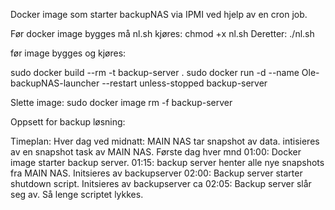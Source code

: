 Docker image som starter backupNAS via IPMI ved hjelp av en cron job.

Før docker image bygges må nl.sh kjøres:
chmod +x nl.sh
Deretter:
./nl.sh

før image bygges og kjøres:

 sudo docker build --rm -t backup-server .
 sudo docker run -d --name Ole-backupNAS-launcher --restart unless-stopped backup-server

 Slette image:
 sudo docker image rm -f backup-server

 


 Oppsett for backup løsning:

 Timeplan:
 Hver dag ved midnatt: MAIN NAS tar snapshot av data. intisieres av en snapshot task av MAIN NAS.
 Første dag hver mnd 01:00: Docker image starter backup server.
 01:15: backup server henter alle nye snapshots fra MAIN NAS. Initsieres av backupserver
 02:00: Backup server starter shutdown script. Initsieres av backupserver
 ca 02:05: Backup server slår seg av. Så lenge scriptet lykkes.
